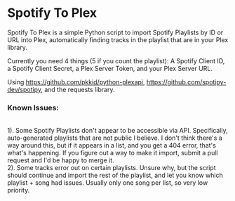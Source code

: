 # Spotify To Plex 

Spotify To Plex is a simple Python script to import Spotify Playlists by ID or URL into Plex, automatically finding tracks in the playlist that are in your Plex library. 

Currently you need 4 things (5 if you count the playlist): A Spotify Client ID, a Spotify Client Secret, a Plex Server Token, and your Plex Server URL. 


Using https://github.com/pkkid/python-plexapi, https://github.com/spotipy-dev/spotipy, and the requests library. 


<h3>Known Issues:</h3>
<br>
1). Some Spotify Playlists don't appear to be accessible via API. Specifically, auto-generated playlists that are not public I believe. I don't think there's a way around this, but if it appears in a list, and you get a 404 error, that's what's happening. If you figure out a way to make it import, submit a pull request and I'd be happy to merge it. 
<br>
2). Some tracks error out on certain playlists. Unsure why, but the script should continue and import the rest of the playlist, and let you know which playlist + song had issues. Usually only one song per list, so very low priority. 


